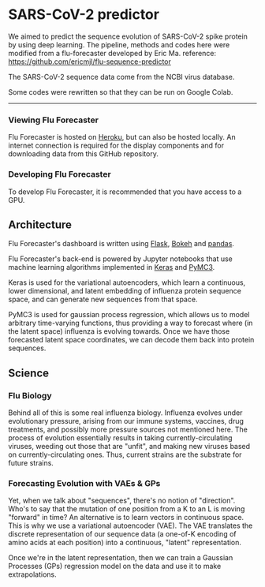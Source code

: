 # SARS-CoV-2 predictor

We aimed to predict the sequence evolution of SARS-CoV-2 spike protein by using deep learning. 
The pipeline, methods and codes here were modified from a flu-forecaster developed by Eric Ma. 
reference: https://github.com/ericmjl/flu-sequence-predictor

The SARS-CoV-2 sequence data come from the NCBI virus database.

Some codes were rewritten so that they can be run on Google Colab.

----------------------------------------------------------------------
### Viewing Flu Forecaster

Flu Forecaster is hosted on [Heroku][heroku], but can also be hosted locally. An internet connection is required for the display components and for downloading data from this GitHub repository.

[heroku]: https://fluforecaster.herokuapp.com

### Developing Flu Forecaster

To develop Flu Forecaster, it is recommended that you have access to a GPU.

## Architecture

Flu Forecaster's dashboard is written using [Flask][flask], [Bokeh][bokeh] and [pandas][pandas].

[flask]: http://flask.pocoo.org/
[bokeh]: http://bokeh.pydata.org/
[pandas]: http://pandas.pydata.org/

Flu Forecaster's back-end is powered by Jupyter notebooks that use machine learning algorithms implemented in [Keras][keras] and [PyMC3][pymc3].

Keras is used for the variational autoencoders, which learn a continuous, lower dimensional, and latent embedding of influenza protein sequence space, and can generate new sequences from that space.

PyMC3 is used for gaussian process regression, which allows us to model arbitrary time-varying functions, thus providing a way to forecast where (in the latent space) influenza is evolving towards. Once we have those forecasted latent space coordinates, we can decode them back into protein sequences.

[keras]: https://keras.io/
[pymc3]: https://github.com/pymc-devs/pymc3

## Science

### Flu Biology

Behind all of this is some real influenza biology. Influenza evolves under evolutionary pressure, arising from our immune systems, vaccines, drug treatments, and possibly more pressure sources not mentioned here. The process of evolution essentially results in taking currently-circulating viruses, weeding out those that are "unfit", and making new viruses based on currently-circulating ones. Thus, current strains are the substrate for future strains.

### Forecasting Evolution with VAEs & GPs

Yet, when we talk about "sequences", there's no notion of "direction". Who's to say that the mutation of one position from a K to an L is moving "forward" in time? An alternative is to learn vectors in continuous space. This is why we use a variational autoencoder (VAE). The VAE translates the discrete representation of our sequence data (a one-of-K encoding of amino acids at each position) into a continuous, "latent" representation.

Once we're in the latent representation, then we can train a Gaussian Processes (GPs) regression model on the data and use it to make extrapolations.
